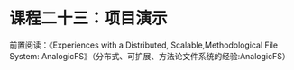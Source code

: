 # 课程二十三：项目演示

前置阅读：《Experiences with a Distributed, Scalable,Methodological File System: AnalogicFS》（分布式、可扩展、方法论文件系统的经验:AnalogicFS）

